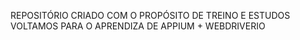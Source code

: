 REPOSITÓRIO CRIADO COM O PROPÓSITO DE TREINO E ESTUDOS VOLTAMOS PARA O APRENDIZA DE APPIUM + WEBDRIVERIO